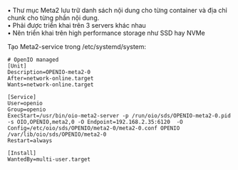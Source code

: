 •	Thư mục Meta2 lưu trữ danh sách nội dung cho từng container  và địa chỉ chunk cho từng phần nội dung.  
•   Phải được triển khai trên 3 servers khác nhau  
•	Nên triển khai trên high performance storage như SSD hay NVMe  

Tạo Meta2-service trong /etc/systemd/system:  

    # OpenIO managed
    [Unit]
    Description=OPENIO-meta2-0
    After=network-online.target
    Wants=network-online.target

    [Service]
    User=openio
    Group=openio
    ExecStart=/usr/bin/oio-meta2-server -p /run/oio/sds/OPENIO-meta2-0.pid -s OIO,OPENIO,meta2,0 -O Endpoint=192.168.2.35:6120  -O Config=/etc/oio/sds/OPENIO/meta2-0/meta2-0.conf OPENIO /var/lib/oio/sds/OPENIO/meta2-0
    Restart=always

    [Install]
    WantedBy=multi-user.target
